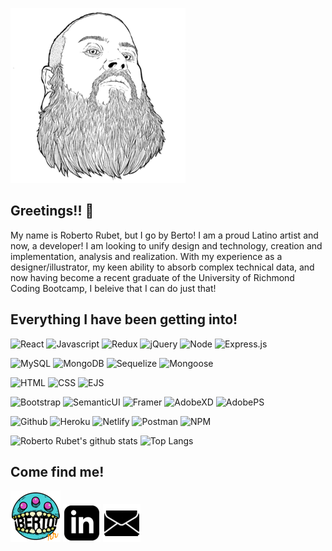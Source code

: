 ![my big face](./images/Faceme280.png)

## Greetings!! 👋

My name is Roberto Rubet, but I go by Berto! I am a proud Latino artist and now, a developer! I am looking to unify design and technology, creation and implementation, analysis and realization. With my experience as a designer/illustrator, my keen ability to absorb complex technical data, and now having become a recent graduate of the University of Richmond Coding Bootcamp, I beleive that I can do just that!

## Everything I have been getting into!

![React](https://img.shields.io/badge/Code-React-informational?style=flat-square&logo=React&logoColor=474747&color=474747&labelColor=ff9000) ![Javascript](https://img.shields.io/badge/Code-Javascript-informational?style=flat-square&logo=javascript&logoColor=474747&color=474747&labelColor=ff9000) ![Redux](https://img.shields.io/badge/Tools-Redux-informational?style=flat-square&logo=Redux&logoColor=474747&color=474747&labelColor=ff9000) ![jQuery](https://img.shields.io/badge/Code-jQuery-informational?style=flat-square&logo=jQuery&logoColor=474747&color=474747&labelColor=ff9000) ![Node](https://img.shields.io/badge/Code-Node.js-informational?style=flat-square&logo=node.js&logoColor=474747&color=474747&labelColor=ff9000) ![Express.js](https://img.shields.io/badge/Code-Express.js-informational?style=flat-square&logo=express&logoColor=474747&color=474747&labelColor=ff9000)

![MySQL](https://img.shields.io/badge/Database-MySQL-informational?style=flat-square&logo=mysql&logoColor=474747&color=474747&labelColor=ff9000) ![MongoDB](https://img.shields.io/badge/Database-MongoDB-informational?style=flat-square&logo=mongodb&logoColor=474747&color=474747&labelColor=ff9000) ![Sequelize](https://img.shields.io/badge/Tools-Sequelize-informational?style=flat-square&logo=sequelize&logoColor=474747&color=474747&labelColor=ff9000) ![Mongoose](https://img.shields.io/badge/Tools-mongoose-informational?style=flat-square&logo=mongoose&logoColor=474747&color=474747&labelColor=ff9000) 

![HTML](https://img.shields.io/badge/Code-HTML-informational?style=flat-square&logo=html5&logoColor=474747&color=474747&labelColor=ff9000) ![CSS](https://img.shields.io/badge/Code-CSS-informational?style=flat-square&logo=css3&logoColor=474747&color=474747&labelColor=ff9000) ![EJS](https://img.shields.io/badge/Code-EJS-informational?style=flat-square&logo=ejs-js&logoColor=474747&color=474747&labelColor=ff9000)

![Bootstrap](https://img.shields.io/badge/Style-Bootstrap-informational?style=flat-square&logo=bootstrap&logoColor=474747&color=474747&labelColor=ff9000) ![SemanticUI](https://img.shields.io/badge/Style-Semantic_UI-informational?style=flat-square&logo=semanticuireact&logoColor=474747&color=474747&labelColor=ff9000) ![Framer](https://img.shields.io/badge/Tools-Framer-informational?style=flat-square&logo=framer&logoColor=474747&color=474747&labelColor=ff9000) ![AdobeXD](https://img.shields.io/badge/Tools-AdobeXD-informational?style=flat-square&logo=adobexd&logoColor=474747&color=474747&labelColor=ff9000) ![AdobePS](https://img.shields.io/badge/Tools-AdobePS-informational?style=flat-square&logo=adobephotoshop&logoColor=474747&color=474747&labelColor=ff9000)

![Github](https://img.shields.io/badge/Tools-GitHub-informational?style=flat-square&logo=Github&logoColor=474747&color=474747&labelColor=ff9000) ![Heroku](https://img.shields.io/badge/Tools-Heroku-informational?style=flat-square&logo=Heroku&logoColor=474747&color=474747&labelColor=ff9000) ![Netlify](https://img.shields.io/badge/Tools-Netlify-informational?style=flat-square&logo=Netlify&logoColor=474747&color=474747&labelColor=ff9000) ![Postman](https://img.shields.io/badge/Tools-Postman-informational?style=flat-square&logo=postman&logoColor=474747&color=474747&labelColor=ff9000) ![NPM](https://img.shields.io/badge/Tools-NPM-informational?style=flat-square&logo=NPM&logoColor=474747&color=474747&labelColor=ff9000)


![Roberto Rubet's github stats](https://github-readme-stats.vercel.app/api?username=bertodemus&show_icons=true&title_color=FFFFFF&icon_color=ff9000&text_color=FFFFFF&bg_color=474747&hide_border=true)
![Top Langs](https://github-readme-stats.vercel.app/api/top-langs/?username=bertodemus&title_color=FFFFFF&icon_color=d84bbf&text_color=FFFFFF&bg_color=474747&hide_border=true&layout=compact)

## Come find me!

[![Berto's Website](./images/artlogo.png)](https://www.robertorubet.com) [![Linkedin](./images/linkedin60.png)](https://www.linkedin.com/in/roberto-rubet-3a76859?lipi=urn%3Ali%3Apage%3Ad_flagship3_profile_view_base_contact_details%3BM%2FYCJfmaSsq99IrQHrj1LA%3D%3D) [![Berto's Email](./images/email60.png)](mailto:roberto@robertorubet.com)


<!--
**Bertodemus/bertodemus** is a ✨ _special_ ✨ repository because its `README.md` (this file) appears on your GitHub 
-->
